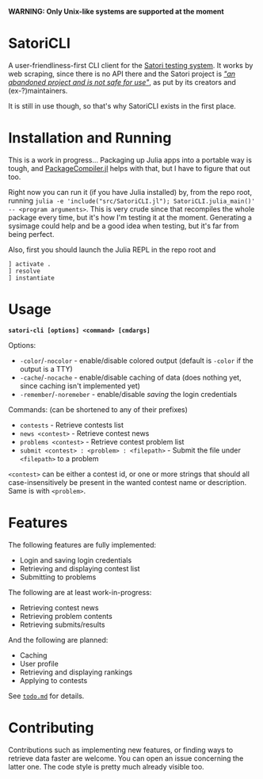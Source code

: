 **WARNING: Only Unix-like systems are supported at the moment**
# SatoriCLI
A user-friendliness-first CLI client for the [Satori testing system](https://satori.tcs.uj.edu.pl).
It works by web scraping, since there is no API there and the Satori project is
[*"an abandoned project and is not safe for use"*](https://bitbucket.org/satoriproject/satori),
as put by its creators and (ex-?)maintainers.

It is still in use though, so that's why SatoriCLI exists in the first place.

# Installation and Running
This is a work in progress... Packaging up Julia apps into a portable way is tough, and
[PackageCompiler.jl](https://github.com/JuliaLang/PackageCompiler.jl) helps with that,
but I have to figure that out too.

Right now you can run it (if you have Julia installed) by, from the repo root, running
`julia -e 'include("src/SatoriCLI.jl"); SatoriCLI.julia_main()' -- <program arguments>`.
This is very crude since that recompiles the whole package every time, but it's how I'm testing it at the moment.
Generating a sysimage could help and be a good idea when testing, but it's far from being perfect.

Also, first you should launch the Julia REPL in the repo root and
```
] activate .
] resolve
] instantiate
```

# Usage
**`satori-cli [options] <command> [cmdargs]`**

Options:
* `-color`/`-nocolor` - enable/disable colored output (default is `-color` if the output is a TTY)
* `-cache`/`-nocache` - enable/disable caching of data (does nothing yet, since caching isn't implemented yet)
* `-remember`/`-noremeber` - enable/disable *saving* the login credentials

Commands: (can be shortened to any of their prefixes)
* `contests` - Retrieve contests list
* `news <contest>` - Retrieve contest news
* `problems <contest>` - Retrieve contest problem list
* `submit <contest> : <problem> : <filepath>` - Submit the file under `<filepath>` to a problem

`<contest>` can be either a contest id, or one or more strings that should all case-insensitively be present
in the wanted contest name or description. Same is with `<problem>`.

# Features
The following features are fully implemented:
* Login and saving login credentials
* Retrieving and displaying contest list
* Submitting to problems

The following are at least work-in-progress:
* Retrieving contest news
* Retrieving problem contents
* Retrieving submits/results

And the following are planned:
* Caching
* User profile
* Retrieving and displaying rankings
* Applying to contests

See [`todo.md`](/todo.md) for details.

# Contributing
Contributions such as implementing new features, or finding ways to retrieve data faster are welcome.
You can open an issue concerning the latter one. The code style is pretty much already visible too.
